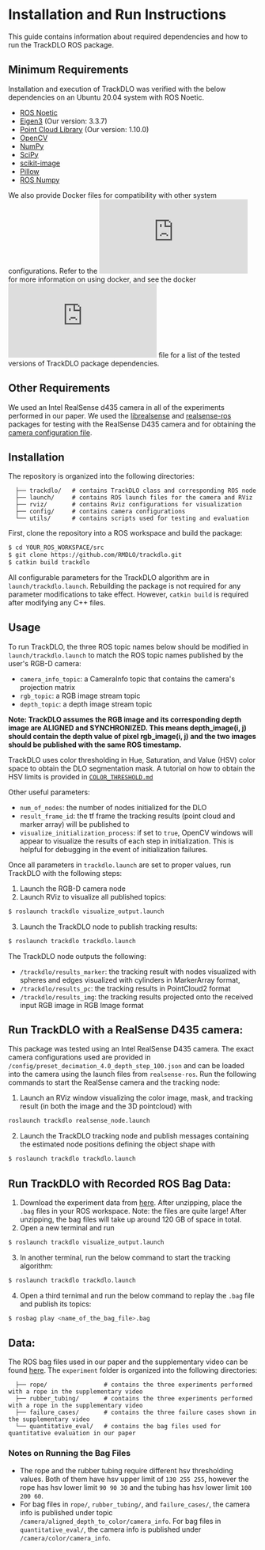 # Installation and Run Instructions

This guide contains information about required dependencies and how to run the TrackDLO ROS package.

## Minimum Requirements

Installation and execution of TrackDLO was verified with the below dependencies on an Ubuntu 20.04 system with ROS Noetic.

* [ROS Noetic](http://wiki.ros.org/noetic/Installation)
* [Eigen3](https://eigen.tuxfamily.org/index.php?title=Main_Page) (Our version: 3.3.7)
* [Point Cloud Library](https://pointclouds.org/) (Our version: 1.10.0)
* [OpenCV](https://opencv.org/releases/)
* [NumPy](https://numpy.org/install/)
* [SciPy](https://scipy.org/install/)
* [scikit-image](https://scikit-image.org/)
* [Pillow](https://pillow.readthedocs.io/en/stable/installation.html)
* [ROS Numpy](https://pypi.org/project/rosnumpy/)

We also provide Docker files for compatibility with other system configurations. Refer to the ![DOCKER.md](https://github.com/RMDLO/trackdlo/blob/master/docs/DOCKER.md) for more information on using docker, and see the docker ![requirements.txt](https://github.com/RMDLO/trackdlo/blob/master/docker/requirements.txt) file for a list of the tested versions of TrackDLO package dependencies.

## Other Requirements

We used an Intel RealSense d435 camera in all of the experiments performed in our paper. We used the [librealsense](https://github.com/IntelRealSense/librealsense) and [realsense-ros](https://github.com/IntelRealSense/realsense-ros/tree/ros1-legacy) packages for testing with the RealSense D435 camera and for obtaining the [camera configuration file](https://github.com/RMDLO/trackdlo/blob/master/config/preset_decimation_4.0_depth_step_100.json).

## Installation

The repository is organized into the following directories:

```
  ├── trackdlo/   # contains TrackDLO class and corresponding ROS node
  ├── launch/     # contains ROS launch files for the camera and RViz
  ├── rviz/       # contains Rviz configurations for visualization
  ├── config/     # contains camera configurations
  └── utils/      # contains scripts used for testing and evaluation
```

First, clone the repository into a ROS workspace and build the package:

```bash
$ cd YOUR_ROS_WORKSPACE/src
$ git clone https://github.com/RMDLO/trackdlo.git
$ catkin build trackdlo
```

All configurable parameters for the TrackDLO algorithm are in `launch/trackdlo.launch`. Rebuilding the package is not required for any parameter modifications to take effect. However, `catkin build` is required after modifying any C++ files.

## Usage

To run TrackDLO, the three ROS topic names below should be modified in `launch/trackdlo.launch` to match the ROS topic names published by the user's RGB-D camera:
* `camera_info_topic`: a CameraInfo topic that contains the camera's projection matrix
* `rgb_topic`: a RGB image stream topic
* `depth_topic`: a depth image stream topic

**Note: TrackDLO assumes the RGB image and its corresponding depth image are ALIGNED and SYNCHRONIZED. This means depth_image(i, j) should contain the depth value of pixel rgb_image(i, j) and the two images should be published with the same ROS timestamp.**

TrackDLO uses color thresholding in Hue, Saturation, and Value (HSV) color space to obtain the DLO segmentation mask. A tutorial on how to obtain the HSV limits is provided in [`COLOR_THRESHOLD.md`](https://github.com/RMDLO/trackdlo/blob/master/docs/COLOR_THRESHOLD.md)

Other useful parameters:
* `num_of_nodes`: the number of nodes initialized for the DLO
* `result_frame_id`: the tf frame the tracking results (point cloud and marker array) will be published to
* `visualize_initialization_process`: if set to `true`, OpenCV windows will appear to visualize the results of each step in initialization. This is helpful for debugging in the event of initialization failures.

Once all parameters in `trackdlo.launch` are set to proper values, run TrackDLO with the following steps:
1. Launch the RGB-D camera node
2. Launch RViz to visualize all published topics: 
```bash
$ roslaunch trackdlo visualize_output.launch
```
3. Launch the TrackDLO node to publish tracking results:
```bash
$ roslaunch trackdlo trackdlo.launch
```

The TrackDLO node outputs the following:
* `/trackdlo/results_marker`: the tracking result with nodes visualized with spheres and edges visualized with cylinders in MarkerArray format, 
* `/trackdlo/results_pc`: the tracking results in PointCloud2 format
* `/trackdlo/results_img`: the tracking results projected onto the received input RGB image in RGB Image format

## Run TrackDLO with a RealSense D435 camera:
This package was tested using an Intel RealSense D435 camera. The exact camera configurations used are provided in `/config/preset_decimation_4.0_depth_step_100.json` and can be loaded into the camera using the launch files from `realsense-ros`. Run the following commands to start the RealSense camera and the tracking node:
1. Launch an RViz window visualizing the color image, mask, and tracking result (in both the image and the 3D pointcloud) with
```bash
roslaunch trackdlo realsense_node.launch
```
2. Launch the TrackDLO tracking node and publish messages containing the estimated node positions defining the object shape with
```bash
$ roslaunch trackdlo trackdlo.launch
```

## Run TrackDLO with Recorded ROS Bag Data:
1. Download the experiment data from [here](https://drive.google.com/file/d/1C7uM515fHXnbsEyx5X38xZUXzBI99mxg/view?usp=drive_link). After unzipping, place the `.bag` files in your ROS workspace. Note: the files are quite large! After unzipping, the bag files will take up around 120 GB of space in total.
2. Open a new terminal and run 
```bash
$ roslaunch trackdlo visualize_output.launch
```
3. In another terminal, run the below command to start the tracking algorithm:
```bash
$ roslaunch trackdlo trackdlo.launch
```
4. Open a third ternimal and run the below command to replay the `.bag` file and publish its topics:
```bash
$ rosbag play <name_of_the_bag_file>.bag
```

## Data:

The ROS bag files used in our paper and the supplementary video can be found [here](https://drive.google.com/file/d/1C7uM515fHXnbsEyx5X38xZUXzBI99mxg/view?usp=drive_link). The `experiment` folder is organized into the following directories:

```
  ├── rope/                # contains the three experiments performed with a rope in the supplementary video
  ├── rubber_tubing/       # contains the three experiments performed with a rope in the supplementary video
  ├── failure_cases/       # contains the three failure cases shown in the supplementary video
  └── quantitative_eval/   # contains the bag files used for quantitative evaluation in our paper
```

### Notes on Running the Bag Files

* The rope and the rubber tubing require different hsv thresholding values. Both of them have hsv upper limit of `130 255 255`, however the rope has hsv lower limit `90 90 30` and the tubing has hsv lower limit `100 200 60`.
* For bag files in `rope/`, `rubber_tubing/`, and `failure_cases/`, the camera info is published under topic `/camera/aligned_depth_to_color/camera_info`. For bag files in `quantitative_eval/`, the camera info is published under `/camera/color/camera_info`.
